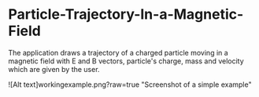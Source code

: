 # Particle-Trajectory-In-a-Magnetic-Field
The application draws a trajectory of a charged particle moving in a magnetic field
with E and B vectors, particle's charge, mass and velocity which are given by the user.

![Alt text]workingexample.png?raw=true "Screenshot of a simple example"
